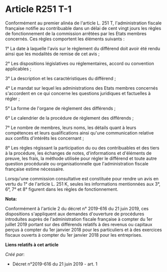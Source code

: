 # Article R251 T-1

Conformément au premier alinéa de l'article L. 251 T, l'administration fiscale française notifie au contribuable dans un
délai de cent vingt jours les règles de fonctionnement de la commission arrêtées par les Etats membres concernés. Ces règles
comportent les éléments suivants :

1° La date à laquelle l'avis sur le règlement du différend doit avoir été rendu ainsi que les modalités de remise de cet
avis ;

2° Les dispositions législatives ou réglementaires, accord ou convention applicables ;

3° La description et les caractéristiques du différend ;

4° Le mandat sur lequel les administrations des Etats membres concernés s'accordent en ce qui concerne les questions
juridiques et factuelles à régler ;

5° La forme de l'organe de règlement des différends ;

6° Le calendrier de la procédure de règlement des différends ;

7° Le nombre de membres, leurs noms, les détails quant à leurs compétences et leurs qualifications ainsi qu'une communication
relative aux conflits d'intérêts les concernant ;

8° Les règles régissant la participation du ou des contribuables et des tiers à la procédure, les échanges de notes,
d'informations et d'éléments de preuve, les frais, la méthode utilisée pour régler le différend et toute autre question
procédurale ou organisationnelle que l'administration fiscale française estime nécessaire.

Lorsqu'une commission consultative est constituée pour rendre un avis en vertu du 1° de l'article L. 251 K, seules les
informations mentionnées aux 3°, 6°, 7° et 8° figurent dans les règles de fonctionnement.

**Nota:**

Conformément à l'article 2 du décret n° 2019-616 du 21 juin 2019, ces dispositions s'appliquent aux demandes d'ouverture de
procédures introduites auprès de l'administration fiscale française à compter du 1er juillet 2019 portant sur des différends
relatifs à des revenus ou capitaux perçus à compter du 1er janvier 2018 pour les particuliers et à des exercices fiscaux
ouverts à compter du 1er janvier 2018 pour les entreprises.

**Liens relatifs à cet article**

_Créé par_:

  - Décret n°2019-616 du 21 juin 2019 - art. 1
